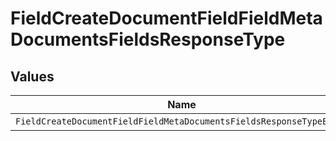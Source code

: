 # FieldCreateDocumentFieldFieldMetaDocumentsFieldsResponseType


## Values

| Name                                                                | Value                                                               |
| ------------------------------------------------------------------- | ------------------------------------------------------------------- |
| `FieldCreateDocumentFieldFieldMetaDocumentsFieldsResponseTypeEmail` | email                                                               |